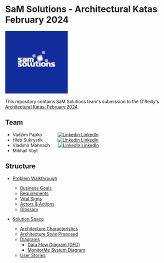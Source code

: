 # SaM Solutions - Architectural Katas February 2024

<img src="./images/sam-solutions.png" alt="drawing" width="200"/>

<br>

This repository contains SaM Solutions team's submission to the O'Reilly's [Architectural Katas: February 2024](https://www.oreilly.com/online-learning/architectural-katas-winter-2024.html).

## Team

- Vadzim Papko &emsp;&emsp;&emsp; [![Linkedin](https://i.stack.imgur.com/gVE0j.png) LinkedIn](https://www.linkedin.com/in/vadzim-papko/)
- Hleb Sukrystik &emsp;&emsp;&nbsp;&nbsp;&nbsp; [![Linkedin](https://i.stack.imgur.com/gVE0j.png) LinkedIn](https://www.linkedin.com/in/glebyshka/)
- Vladimir Mahnach &emsp;&nbsp; [![Linkedin](https://i.stack.imgur.com/gVE0j.png) LinkedIn](https://www.linkedin.com/in/vladimir-mahnach-9b68051a4/)
- Mikhail Voyt

## Structure

- [Problem Walkthrough](./1.ProblemWalkthrough/README.md)

  - [Business Goals](./1.ProblemWalkthrough/1.BusinessGoals.md)
  - [Requirements](./1.ProblemWalkthrough/2.Requirements.md)
  - [Vital Signs](1.ProblemWalkthrough/3.VitalSigns.md)
  - [Actors & Actions](1.ProblemWalkthrough/4.ActorsAndActions.md)
  - [Glossary](1.ProblemWalkthrough/5.Glossary.md)

- [Solution Space](./2.%20Solution%20Space/README.md)
  - [Architecture Characteristics](./2.%20Solution%20Space/1.%20Architecture%20Characteristics.md)
  - [Architecture Style Proposed](./2.%20Solution%20Space/2.%20Architecture%20Style%20Proposed.md)
  - [Diagrams](./3.Diagrams/README.md)
    - [Data Flow Diagram (DFD)](./2.%20Solution%20Space/3.Diagrams/1.DataFlowDiagram.md)
    - [MonitorMe System Diagram](./2.%20Solution%20Space/3.Diagrams/2.MonitorMeSystemDiagram.md)
  - [User Stories](./2.%20Solution%20Space/4.User%20Stories.md)